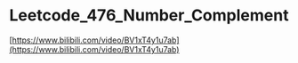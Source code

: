 # Leetcode_476_Number_Complement

[https://www.bilibili.com/video/BV1xT4y1u7ab](https://www.bilibili.com/video/BV1xT4y1u7ab)